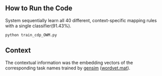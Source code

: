 
## How to Run the Code
System sequentially learn all 40 different, context-specific mapping rules with a single classifier(91.43%).

```
python train_cdp_OWM.py
```

## Context
The contextual information was the embedding vectors of the corresponding task names trained by [gensim](https://radimrehurek.com/gensim/)  ([wordvet.mat](https://github.com/beijixiong3510/OWM/blob/master/celebA/celebA_PFC/wordvet.mat)).

